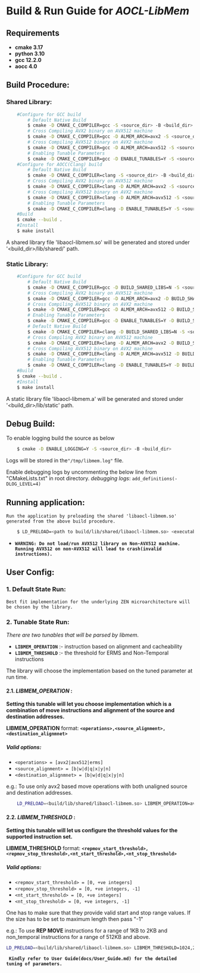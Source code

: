 # Build & Run Guide for **_AOCL-LibMem_**

## Requirements
 * **cmake 3.17**
 * **python 3.10**
 * **gcc 12.2.0**
 * **aocc 4.0**

## Build Procedure:
### Shared Library:
```sh
    #Configure for GCC build
        # Default Native Build
        $ cmake -D CMAKE_C_COMPILER=gcc -S <source_dir> -B <build_dir>
        # Cross Compiling AVX2 binary on AVX512 machine
        $ cmake -D CMAKE_C_COMPILER=gcc -D ALMEM_ARCH=avx2 -S <source_dir> -B <build_dir>
        # Cross Compiling AVX512 binary on AVX2 machine
        $ cmake -D CMAKE_C_COMPILER=gcc -D ALMEM_ARCH=avx512 -S <source_dir> -B <build_dir>
        # Enabling Tunable Parameters
        $ cmake -D CMAKE_C_COMPILER=gcc -D ENABLE_TUNABLES=Y -S <source_dir> -B <build_dir>
    #Configure for AOCC(Clang) build
        # Default Native Build
        $ cmake -D CMAKE_C_COMPILER=clang -S <source_dir> -B <build_dir>
        # Cross Compiling AVX2 binary on AVX512 machine
        $ cmake -D CMAKE_C_COMPILER=clang -D ALMEM_ARCH=avx2 -S <source_dir> -B <build_dir>
        # Cross Compiling AVX512 binary on AVX2 machine
        $ cmake -D CMAKE_C_COMPILER=clang -D ALMEM_ARCH=avx512 -S <source_dir> -B <build_dir>
        # Enabling Tunable Parameters
        $ cmake -D CMAKE_C_COMPILER=clang -D ENABLE_TUNABLES=Y -S <source_dir> -B <build_dir>
    #Build
    $ cmake --build .
    #Install
    $ make install
```

A shared library file 'libaocl-libmem.so' will be generated and stored under '<build_dir>/lib/shared/' path.


### Static Library:
```sh
    #Configure for GCC build
        # Default Native Build
        $ cmake -D CMAKE_C_COMPILER=gcc -D BUILD_SHARED_LIBS=N -S <source_dir> -B <build_dir>
        # Cross Compiling AVX2 binary on AVX512 machine
        $ cmake -D CMAKE_C_COMPILER=gcc -D ALMEM_ARCH=avx2 -D BUILD_SHARED_LIBS=N -S <source_dir> -B <build_dir>
        # Cross Compiling AVX512 binary on AVX2 machine
        $ cmake -D CMAKE_C_COMPILER=gcc -D ALMEM_ARCH=avx512 -D BUILD_SHARED_LIBS=N -S <source_dir> -B <build_dir>
        # Enabling Tunable Parameters
        $ cmake -D CMAKE_C_COMPILER=gcc -D ENABLE_TUNABLES=Y -D BUILD_SHARED_LIBS=N -S <source_dir> -B <build_dir>
        # Default Native Build
        $ cmake -D CMAKE_C_COMPILER=clang -D BUILD_SHARED_LIBS=N -S <source_dir> -B <build_dir>
        # Cross Compiling AVX2 binary on AVX512 machine
        $ cmake -D CMAKE_C_COMPILER=clang -D ALMEM_ARCH=avx2 -D BUILD_SHARED_LIBS=N -S <source_dir> -B <build_dir>
        # Cross Compiling AVX512 binary on AVX2 machine
        $ cmake -D CMAKE_C_COMPILER=clang -D ALMEM_ARCH=avx512 -D BUILD_SHARED_LIBS=N -S <source_dir> -B <build_dir>
        # Enabling Tunable Parameters
        $ cmake -D CMAKE_C_COMPILER=clang -D ENABLE_TUNABLES=Y -D BUILD_SHARED_LIBS=N -S <source_dir> -B <build_dir>
    #Build
    $ cmake --build .
    #Install
    $ make install
```

A static library file 'libaocl-libmem.a' will be generated and stored under '<build_dir>/lib/static' path.

## Debug Build:
 To enable logging build the source as below
```sh
    $ cmake -D ENABLE_LOGGING=Y -S <source_dir> -B <build_dir>
```
 Logs will be stored in the`"/tmp/libmem.log"` file.

 Enable debugging logs by uncommenting the below line from  "CMakeLists.txt" in root directory.
 _debugging logs_: `add_definitions(-DLOG_LEVEL=4)`

## Running application:
 ``Run the application by preloading the shared 'libaocl-libmem.so' generated from the above build procedure.``
```sh
    $ LD_PRELOAD=<path to build/lib/shared/libaocl-libmem.so> <executable> <params>
```
 * **`WARNING: Do not load/run AVX512 library on Non-AVX512 machine. Running AVX512 on non-AVX512 will lead to crash(invalid instructions).`**

## User Config:
### 1. Default State Run:
 ``Best fit implementation for the underlying ZEN microarchitecture will be chosen by the library.``


### 2. Tunable State Run:

_There are two tunables that will be parsed by libmem._
 * **`LIBMEM_OPERATION`** :- instruction based on alignment and cacheability
 * **`LIBMEM_THRESHOLD`** :- the threshold for ERMS and Non-Temporal instructions

The library will choose the implementation based on the tuned parameter at run time.

#### 2.1. _LIBMEM_OPERATION_ :
**Setting this tunable will let you choose implementation which is a combination of move instructions and alignment of the source and destination addresses.**

 **LIBMEM_OPERATION** format: **`<operations>,<source_alignment>,<destination_alignmnet>`**

 ##### Valid options:
 * `<operations> = [avx2|avx512|erms]`
 * `<source_alignment> = [b|w|d|q|x|y|n]`
 * `<destination_alignmnet> = [b|w|d|q|x|y|n]`

 e.g.:  To use only avx2 based move operations with both unaligned source and destination addresses.
```sh
    LD_PRELOAD=<build/lib/shared/libaocl-libmem.so> LIBMEM_OPERATION=avx2,b,b <executable>
```

#### 2.2. _LIBMEM_THRESHOLD_ :
**Setting this tunable will let us configure the threshold values for the supported instruction set.**

 **LIBMEM_THRESHOLD** format: **`<repmov_start_threshold>,<repmov_stop_threshold>,<nt_start_threshold>,<nt_stop_threshold>`**

 ##### Valid options:
 * `<repmov_start_threshold> = [0, +ve integers]`
 * `<repmov_stop_threshold> = [0, +ve integers, -1]`
 * `<nt_start_threshold> = [0, +ve integers]`
 * `<nt_stop_threshold> = [0, +ve integers, -1]`

 One has to make sure that they provide valid start and stop range values.
 If the size has to be set to maximum length then pass "-1"

 e.g.: To use **REP MOVE** instructions for a range of 1KB to 2KB and non_temporal instructions for a range of 512KB and above.
 ```sh
 LD_PRELOAD=<build/lib/shared/libaocl-libmem.so> LIBMEM_THRESHOLD=1024,2048,524288,-1 <executable>
 ```
 **` Kindly refer to User Guide(docs/User_Guide.md) for the detailed tuning of parameters.`**